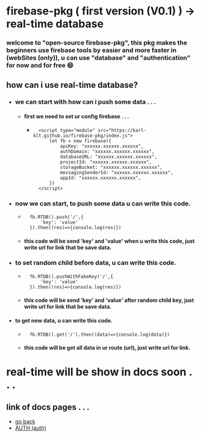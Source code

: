 # firebase-pkg ( first version (V0.1) ) -> real-time database

### welcome to "open-source firebase-pkg", this pkg makes the beginners use firebase tools by easier and more faster in (webSites (only)), u can use "database" and "authentication" for now and for free 😄



## how can i use real-time database?

- ### we can start with how can i push some data . . .
  - #### first we need to set ur config firebase . . .
    - ```
        <script type="module" src="https://karl-klt.github.io/firebase-pkg/index.js">
            let fb = new firebase({
                apiKey: "xxxxxx.xxxxxx.xxxxxx",
                authDomain: "xxxxxx.xxxxxx.xxxxxx",
                databaseURL: "xxxxxx.xxxxxx.xxxxxx",
                projectId: "xxxxxx.xxxxxx.xxxxxx",
                storageBucket: "xxxxxx.xxxxxx.xxxxxx",
                messagingSenderId: "xxxxxx.xxxxxx.xxxxxx",
                appId: "xxxxxx.xxxxxx.xxxxxx",
            })
        </script>
        ``` 
- ### now we can start, to push some data u can write this code.
    - ```
        fb.RTDB().push('/',{
            'key': 'value'
        }).then((res)=>{console.log(res)})
      ``` 

    - #### this code will be send 'key' and 'value' when u write this code, just write url for link that be save data.

- ### to set random child before data, u can write this code.

    - ```
        fb.RTDB().pushWithFakeKey('/',{
            'key': 'value'
        }).then((res)=>{console.log(res)})
      ```

    - #### this code will be send 'key' and 'value' after random child key, just write url for link that be save data.




- #### to get new data, u can write this code.
    - ```
        fb.RTDB().get('/').then((data)=>{console.log(data)})
      ```

    - #### this code will be get all data in ur route (url), just write url for link.


# real-time will be show in docs soon . . .



## link of docs pages . . .
- [go back](../README.md)
- [AUTH (auth)](./docs/AUTH.md)
   